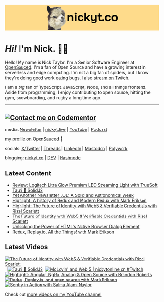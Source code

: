<a href="https://www.nickyt.co" title="My website"><img src="github-banner.png" alt="An alpaca grinning with the words livecoding.ca beside them" /></a>

# <em>Hi!</em> I'm Nick. 👋🏻

Hello! My name is Nick Taylor. I'm a Senior Software Engineer at [OpenSauced](https://opensauced.pizza). I'm a fan of Open Source and have a growing interest in serverless and edge computing. I'm not a big fan of spiders, but I know they're doing good work eating bugs. I also [stream on Twitch](https://nickyt.live).

I am a <em>big</em> fan of TypeScript, JavaScript, Node, and all things frontend. Aside from programming, I enjoy contributing to open source, hitting the gym, snowboarding, and rugby a long time ago.

---
[![Contact me on Codementor](https://www.codementor.io/m-badges/nickytonline/im-a-cm-b.svg)](https://www.codementor.io/@nickytonline?refer=badge)
---

media: [Newsletter](https://www.iamdeveloper.com/pages/newsletter/) | [nickyt.live](https://nickyt.live) | [YouTube](https://www.youtube.com/channel/UCBLlEq0co24VFJIMEHNcPOQ) | [Podcast](https://pod.iamdeveloper.com)

[my profile on OpenSauced 🍕](https://app.opensauced.pizza/user/nickytonline/card)

socials: [X/Twitter](https://twitter.com/nickytonline) | [Threads](https://www.threads.net/@nickytonline) | [LinkedIn](https://www.linkedin.com/in/nickytonline) | [Mastodon](https://toot.cafe/@nickytonline) | [Polywork](https://polywork.com/nickytonline)

blogging: [nickyt.co](https://www.nickyt.co) | [DEV](https://dev.to/nickytonline) | [Hashnode](https://hashnode.iamdeveloper.com)

## Latest Content

<!-- BLOG-POST-LIST:START -->
- [Review: Logitech Litra Glow Premium LED Streaming Light with TrueSoft](https://www.nickyt.co/blog/review-logitech-litra-glow-premium-led-streaming-light-with-truesoft-2p60/)
- [Tauri 🤝 SolidJS](https://www.twitch.tv/videos/2047290996)
- [Yet Another Newsletter LOL: A Solid and Astronomical Week](https://buttondown.email/nickytonline/archive/yet-another-newsletter-lol-a-solid-and/)
- [Highlight: A history of Redux and Modern Redux with Mark Erikson](https://www.twitch.tv/videos/2044936958)
- [Highlight: The Future of Identity with Web5 &amp; Verifiable Credentials with Rizel Scarlett](https://www.twitch.tv/videos/2042489335)
- [The Future of Identity with Web5 &amp; Verifiable Credentials with Rizel Scarlett](https://www.twitch.tv/videos/2042356799)
- [Unlocking the Power of HTML&#39;s Native Browser Dialog Element](https://www.nickyt.co/blog/the-native-browser-dialog-element-1nhn/)
- [Redux, Replay.io, All the Things! with Mark Erikson](https://www.twitch.tv/videos/2040450715)
<!-- BLOG-POST-LIST:END -->

## Latest Videos

<!-- VIDEO-LIST:START --><div><a href="https://www.youtube.com/watch?v=f6KVCN94hYs" title="The Future of Identity with Web5 & Verifiable Credentials with Rizel Scarlett"><img src="https://i3.ytimg.com/vi/f6KVCN94hYs/hqdefault.jpg" alt="The Future of Identity with Web5 & Verifiable Credentials with Rizel Scarlett" width="360" height="270" /></a>&nbsp;&nbsp;<a href="https://www.youtube.com/watch?v=AUKNSCXybeY" title="Tauri 🤝 SolidJS"><img src="https://i2.ytimg.com/vi/AUKNSCXybeY/hqdefault.jpg" alt="Tauri 🤝 SolidJS" width="360" height="270" /></a>&nbsp;&nbsp;<a href="https://www.youtube.com/watch?v=V2Uxb-Sx1Gs" title="McLovin' and Web 5 | nickytonline on #Twitch"><img src="https://i3.ytimg.com/vi/V2Uxb-Sx1Gs/hqdefault.jpg" alt="McLovin' and Web 5 | nickytonline on #Twitch" width="360" height="270" /></a>&nbsp;&nbsp;<a href="https://www.youtube.com/watch?v=m0a-I2nG8pE" title="Highlight: Angular, NgRx, Analog & Open Source with Brandon Roberts"><img src="https://i2.ytimg.com/vi/m0a-I2nG8pE/hqdefault.jpg" alt="Highlight: Angular, NgRx, Analog & Open Source with Brandon Roberts" width="360" height="270" /></a>&nbsp;&nbsp;<a href="https://www.youtube.com/watch?v=30NzoO0-f_c" title="Redux, Replay.io, and open source with Mark Erikson"><img src="https://i4.ytimg.com/vi/30NzoO0-f_c/hqdefault.jpg" alt="Redux, Replay.io, and open source with Mark Erikson" width="360" height="270" /></a>&nbsp;&nbsp;<a href="https://www.youtube.com/watch?v=LCndKHQHQzY" title="Sentry in Action with Salma Alam-Naylor"><img src="https://i1.ytimg.com/vi/LCndKHQHQzY/hqdefault.jpg" alt="Sentry in Action with Salma Alam-Naylor" width="360" height="270" /></a>&nbsp;&nbsp;</div><!-- VIDEO-LIST:END -->

Check out [more videos on my YouTube channel](https://www.youtube.com/channel/UCBLlEq0co24VFJIMEHNcPOQ)
